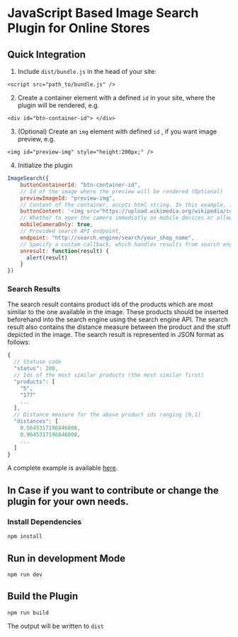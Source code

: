 # JavaScript Based Image Search Plugin for Online Stores

## Quick Integration

1. Include `dist/bundle.js` in the head of your site:
```
<script src="path_to/bundle.js" />
```
2. Create a container element with a defined `id` in your site, where the plugin will be rendered, e.g.
```
<div id="btn-container-id"> </div>
```
3. (Optional) Create an `img` element with defined `id` , if you want image preview, e.g.
```
<img id="preview-img" style="height:200px;" />
```
4. Initialize the plugin
```javascript
ImageSearch({
    buttonContainerId: "btn-container-id",
    // Id of the image where the preview will be rendered (Optional)
    previewImageId: "preview-img",
    // Content of the container, accpts html string. In this example, it will show a camera icon.
    buttonContent: '<img src="https://upload.wikimedia.org/wikipedia/commons/8/86/Line-style-icons-camera.svg">',
    // Whether to open the camera immediatly on mobile devices or allow to choose from gallery as well
    mobileCameraOnly: true,
    // Provided search API endpoint,
    endpoint: "http://search.engine/search/your_shop_name",
    // Specify a custom callback, which handles results from search engine.
    onresult: function(result) {
      alert(result)
    }
})
```

### Search Results

The search result contains product ids of the products which are most similar to the one available in the image. These products should be inserted beforehand into the search engine using the search engine API.
The search result also contains the distance measure between the product and the stuff depicted in the image. The search result is represented in JSON format as follows:

```javascript
{
  // Statuse code
  "status": 200,
  // Ids of the most similar products (the most similar first)
  "products": [
    "5",
    "177"
    ...
  ],
  // Distance measure for the above product ids ranging [0,1]
  "distances": [
    0.5645317196846008,
    0.9645317196846008,
    ...
  ]
}
```
A complete example is available [here](./dist/sample.html).


## In Case if you want to contribute or change the plugin for your own needs.
### Install Dependencies
```
npm install
```

## Run in development Mode
```
npm run dev
```
## Build the Plugin

```
npm run build
```
The output will be written to `dist`

